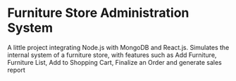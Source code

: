 
# Furniture Store Administration System

A little project integrating Node.js with MongoDB and React.js. Simulates the internal system of a furniture store, with features such as Add Furniture, Furniture List, Add to Shopping Cart, Finalize an Order and generate sales report 
